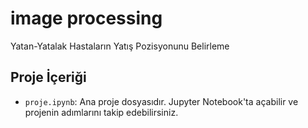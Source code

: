 # image processing
Yatan-Yatalak Hastaların Yatış Pozisyonunu Belirleme

## Proje İçeriği
- `proje.ipynb`: Ana proje dosyasıdır. Jupyter Notebook'ta açabilir ve projenin adımlarını takip edebilirsiniz.
